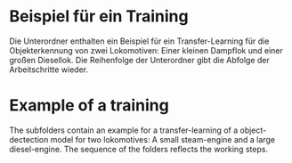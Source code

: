 # Beispiel für ein Training
Die Unterordner enthalten ein Beispiel für ein Transfer-Learning für die Objekterkennung von zwei Lokomotiven: 
Einer kleinen Dampflok und einer großen Diesellok. Die Reihenfolge der Unterordner gibt die Abfolge der Arbeitschritte wieder. 

# Example of a training
The subfolders contain an example for a transfer-learning of a object-dectection model for two lokomotives: 
A small steam-engine and a large diesel-engine. The sequence of the folders reflects the working steps. 
